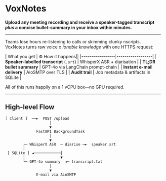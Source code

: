 #  VoxNotes

**Upload any meeting recording and receive a speaker-tagged transcript _plus_ a concise bullet-summary in your inbox within minutes.**

---


Teams lose hours re-listening to calls or skimming clunky nscripts. VoxNotes turns raw voice o _ionable knowledge_ with one HTTPS request:

|  What you get | ⚙ How it happens||
|-----------------|------------------|
| **Speaker-labelled transcript** (`.srt`) | WhisperX ASR + diarisation |
| **TL;DR bullet summary** | GPT-4o via LangChain prompt-chain |
| **Instant e-mail delivery** | AioSMTP over TLS |
| **Audit trail** | Job metadata & artifacts in SQLite |

All of this runs happily on a 1 vCPU box—no GPU required.

---

##  High-level Flow

```text
[ Client ]  ──►  POST /upload
                    │
                    ▼
              FastAPI BackgroundTask
                    │
                    ▼
        ┌─ WhisperX ASR  ─ diarise ─►  speaker.srt
        │
 [ SQLite ] ◄────────────┤
        │                ▼
        └─ GPT-4o summary  ◄─ transcript.txt
                    │
                    ▼
              E-mail via AioSMTP
